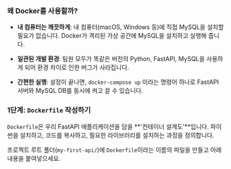 ### 왜 Docker를 사용할까?

- **내 컴퓨터는 깨끗하게**: 내 컴퓨터(macOS, Windows 등)에 직접 MySQL을 설치할 필요가 없습니다. Docker가 격리된 가상 공간에 MySQL을 설치하고 실행해 줍니다.
    
- **일관된 개발 환경**: 팀원 모두가 똑같은 버전의 Python, FastAPI, MySQL을 사용하게 되어 환경 차이로 인한 버그가 사라집니다.
    
- **간편한 실행**: 설정이 끝나면, `docker-compose up` 이라는 명령어 하나로 FastAPI 서버와 MySQL DB를 동시에 켜고 끌 수 있습니다.


### 1단계: `Dockerfile` 작성하기

`Dockerfile`은 우리 FastAPI 애플리케이션을 담을 **'컨테이너 설계도'**입니다. 파이썬을 설치하고, 코드를 복사하고, 필요한 라이브러리를 설치하는 과정을 정의합니다.

프로젝트 루트 폴더(`my-first-api/`)에 `Dockerfile`이라는 이름의 파일을 만들고 아래 내용을 붙여넣으세요.

